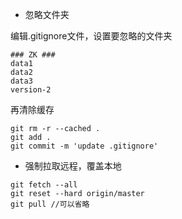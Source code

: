 + 忽略文件夹

编辑.gitignore文件，设置要忽略的文件夹
```
### ZK ###
data1
data2
data3
version-2
```
再清除缓存
```
git rm -r --cached .
git add .
git commit -m 'update .gitignore'
```

+ 强制拉取远程，覆盖本地
```git
git fetch --all
git reset --hard origin/master
git pull //可以省略
```